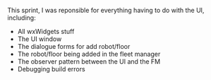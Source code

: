 This sprint, I was reponsible for everything having to do with the UI, including:
- All wxWidgets stuff
- The UI window
- The dialogue forms for add robot/floor
- The robot/floor being added in the fleet manager
- The observer pattern between the UI and the FM
- Debugging build errors